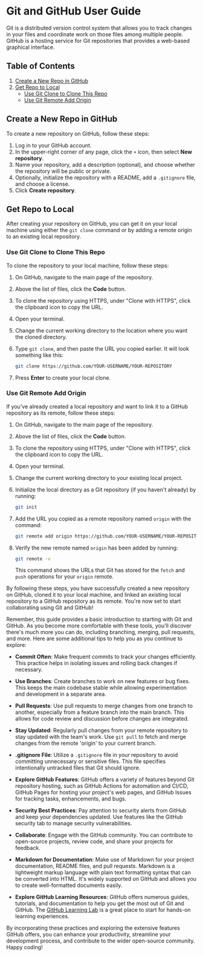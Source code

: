 # Git and GitHub User Guide

Git is a distributed version control system that allows you to track changes in your files and coordinate work on those files among multiple people. GitHub is a hosting service for Git repositories that provides a web-based graphical interface. 

## Table of Contents

1. [Create a New Repo in GitHub](#create-a-new-repo-in-github)
2. [Get Repo to Local](#get-repo-to-local)
   - [Use Git Clone to Clone This Repo](#use-git-clone-to-clone-this-repo)
   - [Use Git Remote Add Origin](#use-git-remote-add-origin)

## Create a New Repo in GitHub

To create a new repository on GitHub, follow these steps:

1. Log in to your GitHub account.
2. In the upper-right corner of any page, click the `+` icon, then select **New repository**.
3. Name your repository, add a description (optional), and choose whether the repository will be public or private.
4. Optionally, initialize the repository with a README, add a `.gitignore` file, and choose a license.
5. Click **Create repository**.

## Get Repo to Local

After creating your repository on GitHub, you can get it on your local machine using either the `git clone` command or by adding a remote origin to an existing local repository.

### Use Git Clone to Clone This Repo

To clone the repository to your local machine, follow these steps:

1. On GitHub, navigate to the main page of the repository.
2. Above the list of files, click the **Code** button.
3. To clone the repository using HTTPS, under "Clone with HTTPS", click the clipboard icon to copy the URL.
4. Open your terminal.
5. Change the current working directory to the location where you want the cloned directory.
6. Type `git clone`, and then paste the URL you copied earlier. It will look something like this:

    ```bash
    git clone https://github.com/YOUR-USERNAME/YOUR-REPOSITORY
    ```

7. Press **Enter** to create your local clone.

### Use Git Remote Add Origin

If you've already created a local repository and want to link it to a GitHub repository as its remote, follow these steps:

1. On GitHub, navigate to the main page of the repository.
2. Above the list of files, click the **Code** button.
3. To clone the repository using HTTPS, under "Clone with HTTPS", click the clipboard icon to copy the URL.
4. Open your terminal.
5. Change the current working directory to your existing local project.
6. Initialize the local directory as a Git repository (if you haven't already) by running:

    ```bash
    git init
    ```

7. Add the URL you copied as a remote repository named `origin` with the command:

    ```bash
    git remote add origin https://github.com/YOUR-USERNAME/YOUR-REPOSITORY
    ```

8. Verify the new remote named `origin` has been added by running:

    ```bash
    git remote -v
    ```

    This command shows the URLs that Git has stored for the `fetch` and `push` operations for your `origin` remote.

By following these steps, you have successfully created a new repository on GitHub, cloned it to your local machine, and linked an existing local repository to a GitHub repository as its remote. You're now set to start collaborating using Git and GitHub!

Remember, this guide provides a basic introduction to starting with Git and GitHub. As you become more comfortable with these tools, you'll discover there's much more you can do, including branching, merging, pull requests, and more. Here are some additional tips to help you as you continue to explore:

- **Commit Often**: Make frequent commits to track your changes efficiently. This practice helps in isolating issues and rolling back changes if necessary.
  
- **Use Branches**: Create branches to work on new features or bug fixes. This keeps the main codebase stable while allowing experimentation and development in a separate area.
  
- **Pull Requests**: Use pull requests to merge changes from one branch to another, especially from a feature branch into the main branch. This allows for code review and discussion before changes are integrated.

- **Stay Updated**: Regularly pull changes from your remote repository to stay updated with the team's work. Use `git pull` to fetch and merge changes from the remote 'origin' to your current branch.

- **.gitignore File**: Utilize a `.gitignore` file in your repository to avoid committing unnecessary or sensitive files. This file specifies intentionally untracked files that Git should ignore.

- **Explore GitHub Features**: GitHub offers a variety of features beyond Git repository hosting, such as GitHub Actions for automation and CI/CD, GitHub Pages for hosting your project's web pages, and GitHub Issues for tracking tasks, enhancements, and bugs.

- **Security Best Practices**: Pay attention to security alerts from GitHub and keep your dependencies updated. Use features like the GitHub security tab to manage security vulnerabilities.

- **Collaborate**: Engage with the GitHub community. You can contribute to open-source projects, review code, and share your projects for feedback.

- **Markdown for Documentation**: Make use of Markdown for your project documentation, README files, and pull requests. Markdown is a lightweight markup language with plain text formatting syntax that can be converted into HTML. It's widely supported on GitHub and allows you to create well-formatted documents easily.

- **Explore GitHub Learning Resources**: GitHub offers numerous guides, tutorials, and documentation to help you get the most out of Git and GitHub. The [GitHub Learning Lab](https://lab.github.com/) is a great place to start for hands-on learning experiences.

By incorporating these practices and exploring the extensive features GitHub offers, you can enhance your productivity, streamline your development process, and contribute to the wider open-source community. Happy coding!
